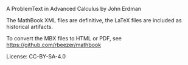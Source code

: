 
A ProblemText in Advanced Calculus
by John Erdman

The MathBook XML files are definitive, the LaTeX files are included as
historical artifacts.

To convert the MBX files to HTML or PDF, see
https://github.com/rbeezer/mathbook 

License:
CC-BY-SA-4.0
